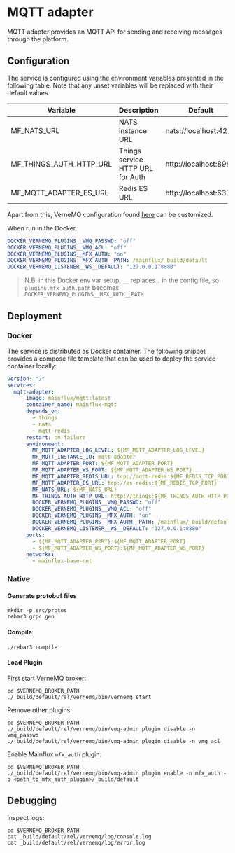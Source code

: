 # MQTT adapter

MQTT adapter provides an MQTT API for sending and receiving messages through the
platform.

## Configuration

The service is configured using the environment variables presented in the
following table. Note that any unset variables will be replaced with their
default values.

| Variable                | Description                      | Default               |
|-------------------------|----------------------------------|-----------------------|
| MF_NATS_URL             | NATS instance URL                | nats://localhost:4222 |
| MF_THINGS_AUTH_HTTP_URL | Things service HTTP URL for Auth | http://localhost:8989 |
| MF_MQTT_ADAPTER_ES_URL  | Redis ES URL                     | http://localhost:6379 |

Apart from this, VerneMQ configuration found
[here](https://github.com/ThingMesh/docker-vernemq/blob/master/vernemq.conf.default) can be customized.

When run in the Docker, 

```yaml
DOCKER_VERNEMQ_PLUGINS__VMQ_PASSWD: "off"
DOCKER_VERNEMQ_PLUGINS__VMQ_ACL: "off"
DOCKER_VERNEMQ_PLUGINS__MFX_AUTH: "on"
DOCKER_VERNEMQ_PLUGINS__MFX_AUTH__PATH: /mainflux/_build/default
DOCKER_VERNEMQ_LISTENER__WS__DEFAULT: "127.0.0.1:8880"
```

> N.B. in this Docker env var setup, `__` replaces `.` in the config file,
> so `plugins.mfx_auth.path` becomes `DOCKER_VERNEMQ_PLUGINS__MFX_AUTH__PATH`

## Deployment

### Docker
The service is distributed as Docker container. The following snippet provides
a compose file template that can be used to deploy the service container locally:

```yaml
version: "2"
services:
  mqtt-adapter:
      image: mainflux/mqtt:latest
      container_name: mainflux-mqtt
      depends_on:
        - things
        - nats
        - mqtt-redis
      restart: on-failure
      environment:
        MF_MQTT_ADAPTER_LOG_LEVEL: ${MF_MQTT_ADAPTER_LOG_LEVEL}
        MF_MQTT_INSTANCE_ID: mqtt-adapter
        MF_MQTT_ADAPTER_PORT: ${MF_MQTT_ADAPTER_PORT}
        MF_MQTT_ADAPTER_WS_PORT: ${MF_MQTT_ADAPTER_WS_PORT}
        MF_MQTT_ADAPTER_REDIS_URL: tcp://mqtt-redis:${MF_REDIS_TCP_PORT}
        MF_MQTT_ADAPTER_ES_URL: tcp://es-redis:${MF_REDIS_TCP_PORT}
        MF_NATS_URL: ${MF_NATS_URL}
        MF_THINGS_AUTH_HTTP_URL: http://things:${MF_THINGS_AUTH_HTTP_PORT}
        DOCKER_VERNEMQ_PLUGINS__VMQ_PASSWD: "off"
        DOCKER_VERNEMQ_PLUGINS__VMQ_ACL: "off"
        DOCKER_VERNEMQ_PLUGINS__MFX_AUTH: "on"
        DOCKER_VERNEMQ_PLUGINS__MFX_AUTH__PATH: /mainflux/_build/default
        DOCKER_VERNEMQ_LISTENER__WS__DEFAULT: "127.0.0.1:8880"
      ports:
        - ${MF_MQTT_ADAPTER_PORT}:${MF_MQTT_ADAPTER_PORT}
        - ${MF_MQTT_ADAPTER_WS_PORT}:${MF_MQTT_ADAPTER_WS_PORT}
      networks:
        - mainflux-base-net
```

### Native
#### Generate protobuf files
```
mkdir -p src/protos
rebar3 grpc gen
```

#### Compile
```
./rebar3 compile
```

#### Load Plugin

First start VerneMQ broker:
```
cd $VERNEMQ_BROKER_PATH
./_build/default/rel/vernemq/bin/vernemq start
```

Remove other plugins:
```
cd $VERNEMQ_BROKER_PATH
./_build/default/rel/vernemq/bin/vmq-admin plugin disable -n vmq_passwd
./_build/default/rel/vernemq/bin/vmq-admin plugin disable -n vmq_acl
```

Enable Mainflux `mfx_auth` plugin:
```
cd $VERNEMQ_BROKER_PATH
./_build/default/rel/vernemq/bin/vmq-admin plugin enable -n mfx_auth -p <path_to_mfx_auth_plugin>/_build/default
```

## Debugging
Inspect logs:
```
cd $VERNEMQ_BROKER_PATH
cat _build/default/rel/vernemq/log/console.log
cat _build/default/rel/vernemq/log/error.log
```


